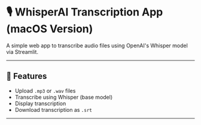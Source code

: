 # 🎙️ WhisperAI Transcription App (macOS Version)

A simple web app to transcribe audio files using OpenAI's Whisper model via Streamlit.

---

## 🚀 Features

- Upload `.mp3` or `.wav` files
- Transcribe using Whisper (base model)
- Display transcription
- Download transcription as `.srt`

---

